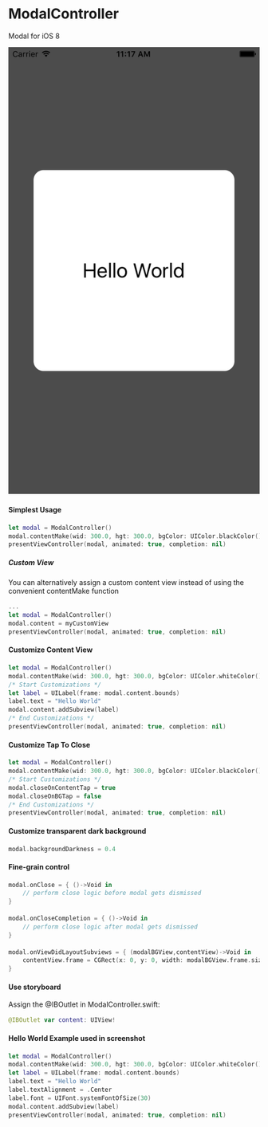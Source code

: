 # ModalController
Modal for iOS 8

![](screenshot.png)

#### Simplest Usage
```Swift
let modal = ModalController()
modal.contentMake(wid: 300.0, hgt: 300.0, bgColor: UIColor.blackColor(), cornerRad: 15)
presentViewController(modal, animated: true, completion: nil)
```

##### Custom View

You can alternatively assign a custom content view instead of using the convenient contentMake function
```Swift
...
let modal = ModalController()
modal.content = myCustomView
presentViewController(modal, animated: true, completion: nil)
```

#### Customize Content View
```Swift
let modal = ModalController()
modal.contentMake(wid: 300.0, hgt: 300.0, bgColor: UIColor.whiteColor(), cornerRad: 15)
/* Start Customizations */
let label = UILabel(frame: modal.content.bounds)
label.text = "Hello World"
modal.content.addSubview(label)
/* End Customizations */
presentViewController(modal, animated: true, completion: nil)
```

#### Customize Tap To Close
```Swift
let modal = ModalController()
modal.contentMake(wid: 300.0, hgt: 300.0, bgColor: UIColor.blackColor(), cornerRad: 15)
/* Start Customizations */
modal.closeOnContentTap = true
modal.closeOnBGTap = false
/* End Customizations */
presentViewController(modal, animated: true, completion: nil)
```
#### Customize transparent dark background
```Swift
modal.backgroundDarkness = 0.4
```

#### Fine-grain control
```Swift
modal.onClose = { ()->Void in
    // perform close logic before modal gets dismissed
}

modal.onCloseCompletion = { ()->Void in
    // perform close logic after modal gets dismissed
}

modal.onViewDidLayoutSubviews = { (modalBGView,contentView)->Void in
    contentView.frame = CGRect(x: 0, y: 0, width: modalBGView.frame.size.width, height: modalBGView.frame.size.height/2)
}
```

#### Use storyboard

Assign the @IBOutlet in ModalController.swift:

```Swift
@IBOutlet var content: UIView!
```

#### Hello World Example used in screenshot
```Swift
let modal = ModalController()
modal.contentMake(wid: 300.0, hgt: 300.0, bgColor: UIColor.whiteColor(), cornerRad: 15)
let label = UILabel(frame: modal.content.bounds)
label.text = "Hello World"
label.textAlignment = .Center
label.font = UIFont.systemFontOfSize(30)
modal.content.addSubview(label)
presentViewController(modal, animated: true, completion: nil)
```
